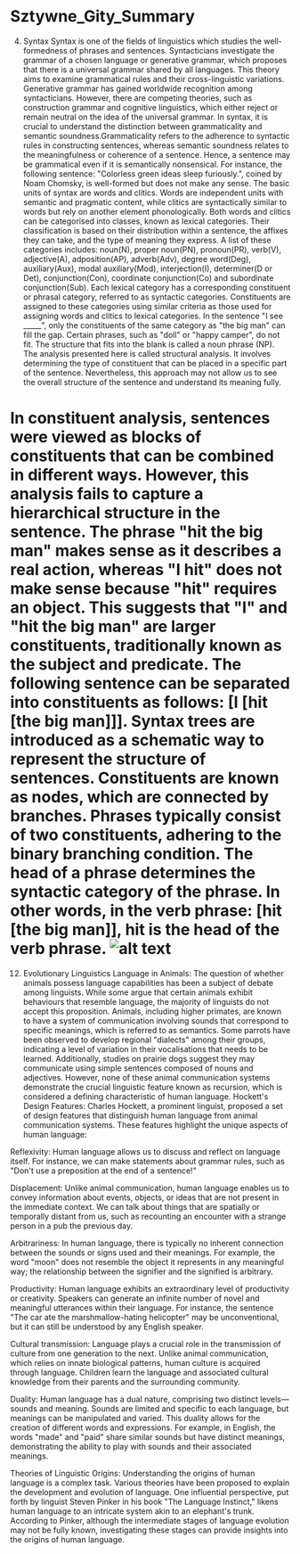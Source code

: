 # Sztywne_Gity_Summary
4. Syntax
Syntax is one of the fields of linguistics which studies the well-formedness of phrases and sentences. Syntacticians investigate the grammar of a chosen language or generative grammar, which proposes that there is a universal grammar shared by all languages. This theory aims to examine grammatical rules and their cross-linguistic variations. Generative grammar has gained worldwide recognition among syntacticians. However, there are competing theories, such as construction grammar and cognitive linguistics, which either reject or remain neutral on the idea of the universal grammar.
In syntax, it is crucial to understand the distinction between grammaticality and semantic soundness.Grammaticality refers to the adherence to syntactic rules in constructing sentences, whereas semantic soundness relates to the meaningfulness or coherence of a sentence. Hence, a sentence may be grammatical even if it is semantically nonsensical. For instance, the following sentence: "Colorless green ideas sleep furiously.", coined by Noam Chomsky, is well-formed but does not make any sense. 
The basic units of syntax are words and clitics. Words are independent units with semantic and pragmatic content, while clitics are syntactically similar to words but rely on another element phonologically. Both words and clitics can be categorised into classes, known as lexical categories. Their classification is based on their distribution within a sentence, the affixes they can take, and the type of meaning they express. A list of these categories includes: noun(N), proper noun(PN), pronoun(PR), verb(V), adjective(A), adposition(AP), adverb(Adv), degree word(Deg), auxiliary(Aux), modal auxiliary(Mod), interjection(I), determiner(D or Det), conjunction(Con), coordinate conjunction(Co) and subordinate conjunction(Sub). 
Each lexical category has a corresponding constituent or phrasal category, referred to as syntactic categories. Constituents are assigned to these categories using similar criteria as those used for assigning words and clitics to lexical categories. In the sentence "I see _____", only the constituents of the same category as "the big man" can fill the gap. Certain phrases, such as "doll" or "happy camper", do not fit. The structure that fits into the blank is called a noun phrase (NP). The analysis presented here is called structural analysis. It involves determining the type of constituent that can be placed in a specific part of the sentence. Nevertheless, this approach may not allow us to see the overall structure of the sentence and understand its meaning fully.

In constituent analysis, sentences were viewed as blocks of constituents that can be combined in different ways. However, this analysis fails to capture a hierarchical structure in the sentence. The phrase "hit the big man" makes sense as it describes a real action, whereas "I hit" does not make sense because "hit" requires an object. This suggests that "I" and "hit the big man" are larger constituents, traditionally known as the subject and predicate. The following sentence can be separated into constituents as follows: [I [hit [the big man]]].
Syntax trees are introduced as a schematic way to represent the structure of sentences. Constituents are known as nodes, which are connected by branches. Phrases typically consist of two constituents, adhering to the binary branching condition. The head of a phrase determines the syntactic category of the phrase. In other words, in the verb phrase: [hit [the big man]], hit is the head of the verb phrase. ![alt text](https://en.wikibooks.org/wiki/Linguistics/Syntax#/media/File:Syntax_Tree_-_I_hit_the_man.svg) 
=======

12. Evolutionary Linguistics
Language in Animals:
The question of whether animals possess language capabilities has been a subject of debate among linguists. While some argue that certain animals exhibit behaviours that resemble language, the majority of linguists do not accept this proposition. Animals, including higher primates, are known to have a system of communication involving sounds that correspond to specific meanings, which is referred to as semantics. Some parrots have been observed to develop regional "dialects" among their groups, indicating a level of variation in their vocalisations that needs to be learned. Additionally, studies on prairie dogs suggest they may communicate using simple sentences composed of nouns and adjectives. However, none of these animal communication systems demonstrate the crucial linguistic feature known as recursion, which is considered a defining characteristic of human language.
Hockett's Design Features:
Charles Hockett, a prominent linguist, proposed a set of design features that distinguish human language from animal communication systems. These features highlight the unique aspects of human language:

Reflexivity: Human language allows us to discuss and reflect on language itself. For instance, we can make statements about grammar rules, such as "Don't use a preposition at the end of a sentence!"

Displacement: Unlike animal communication, human language enables us to convey information about events, objects, or ideas that are not present in the immediate context. We can talk about things that are spatially or temporally distant from us, such as recounting an encounter with a strange person in a pub the previous day.

Arbitrariness: In human language, there is typically no inherent connection between the sounds or signs used and their meanings. For example, the word "moon" does not resemble the object it represents in any meaningful way; the relationship between the signifier and the signified is arbitrary.

Productivity: Human language exhibits an extraordinary level of productivity or creativity. Speakers can generate an infinite number of novel and meaningful utterances within their language. For instance, the sentence "The car ate the marshmallow-hating helicopter" may be unconventional, but it can still be understood by any English speaker.

Cultural transmission: Language plays a crucial role in the transmission of culture from one generation to the next. Unlike animal communication, which relies on innate biological patterns, human culture is acquired through language. Children learn the language and associated cultural knowledge from their parents and the surrounding community.

Duality: Human language has a dual nature, comprising two distinct levels—sounds and meaning. Sounds are limited and specific to each language, but meanings can be manipulated and varied. This duality allows for the creation of different words and expressions. For example, in English, the words "made" and "paid" share similar sounds but have distinct meanings, demonstrating the ability to play with sounds and their associated meanings.

Theories of Linguistic Origins:
Understanding the origins of human language is a complex task. Various theories have been proposed to explain the development and evolution of language. One influential perspective, put forth by linguist Steven Pinker in his book "The Language Instinct," likens human language to an intricate system akin to an elephant's trunk. According to Pinker, although the intermediate stages of language evolution may not be fully known, investigating these stages can provide insights into the origins of human language.
